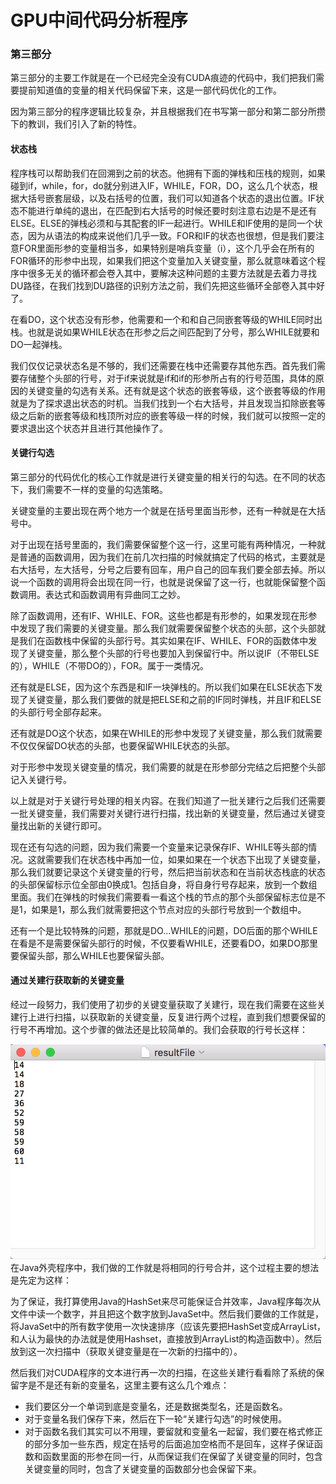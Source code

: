 # GPU中间代码分析程序

### 第三部分

​	第三部分的主要工作就是在一个已经完全没有CUDA痕迹的代码中，我们把我们需要提前知道值的变量的相关代码保留下来，这是一部代码优化的工作。

​	因为第三部分的程序逻辑比较复杂，并且根据我们在书写第一部分和第二部分所攒下的教训，我们引入了新的特性。

#### 状态栈

​	程序栈可以帮助我们在回溯到之前的状态。他拥有下面的弹栈和压栈的规则，如果碰到if，while，for，do就分别进入IF，WHILE，FOR，DO，这么几个状态，根据大括号嵌套层级，以及右括号的位置，我们可以知道各个状态的退出位置。IF状态不能进行单纯的退出，在匹配到右大括号的时候还要时刻注意右边是不是还有ELSE。ELSE的弹栈必须和与其配套的IF一起进行。WHILE和IF使用的是同一个状态，因为从语法的构成来说他们几乎一致。FOR和IF的状态也很想，但是我们要注意FOR里面形参的变量相当多，如果特别是哨兵变量（i），这个几乎会在所有的FOR循环的形参中出现，如果我们把这个变量加入关键变量，那么就意味着这个程序中很多无关的循环都会卷入其中，要解决这种问题的主要方法就是去着力寻找DU路径，在我们找到DU路径的识别方法之前，我们先把这些循环全部卷入其中好了。

​	在看DO，这个状态没有形参，他需要和一个和和自己同嵌套等级的WHILE同时出栈。也就是说如果WHILE状态在形参之后之间匹配到了分号，那么WHILE就要和DO一起弹栈。

​	我们仅仅记录状态名是不够的，我们还需要在栈中还需要存其他东西。首先我们需要存储整个头部的行号，对于if来说就是if和if的形参所占有的行号范围，具体的原因的关键变量的勾选有关系。还有就是这个状态的嵌套等级，这个嵌套等级的作用就是为了探求退出状态的时机。当我们找到一个右大括号，并且发现当扣除嵌套等级之后新的嵌套等级和栈顶所对应的嵌套等级一样的时候，我们就可以按照一定的要求退出这个状态并且进行其他操作了。

#### 关键行勾选

​	第三部分的代码优化的核心工作就是进行关键变量的相关行的勾选。在不同的状态下，我们需要不一样的变量的勾选策略。

​	关键变量的主要出现在两个地方一个就是在括号里面当形参，还有一种就是在大括号中。

​	对于出现在括号里面的，我们需要保留整个这一行，这里可能有两种情况，一种就是普通的函数调用，因为我们在前几次扫描的时候就搞定了代码的格式，主要就是右大括号，左大括号，分号之后要有回车，用户自己的回车我们要全部去掉。所以说一个函数的调用将会出现在同一行，也就是说保留了这一行，也就能保留整个函数调用。表达式和函数调用有异曲同工之妙。

​	除了函数调用，还有IF、WHILE、FOR。这些也都是有形参的，如果发现在形参中发现了我们需要的关键变量。那么我们就需要保留整个状态的头部，这个头部就是我们在函数栈中保留的头部行号。其实如果在IF、WHILE、FOR的函数体中发现了关键变量，那么整个头部的行号也要加入到保留行中。所以说IF（不带ELSE的），WHILE（不带DO的），FOR。属于一类情况。

​	还有就是ELSE，因为这个东西是和IF一块弹栈的。所以我们如果在ELSE状态下发现了关键变量，那么我们要做的就是把ELSE和之前的IF同时弹栈，并且IF和ELSE的头部行号全部存起来。

​	还有就是DO这个状态，如果在WHILE的形参中发现了关键变量，那么我们就需要不仅仅保留DO状态的头部，也要保留WHILE状态的头部。

​	对于形参中发现关键变量的情况，我们需要的就是在形参部分完结之后把整个头部记入关键行号。

​	以上就是对于关键行号处理的相关内容。在我们知道了一批关建行之后我们还需要一批关键变量，我们需要对关键行进行扫描，找出新的关键变量，然后通过关键变量找出新的关键行即可。

​	现在还有勾选的问题，因为我们需要一个变量来记录保存IF、WHILE等头部的情况。这就需要我们在状态栈中再加一位，如果如果在一个状态下出现了关键变量，那么我们就要记录这个关键变量的行号，然后把当前状态和在当前状态栈底的状态的头部保留标示位全部由0换成1。包括自身，将自身行号存起来，放到一个数组里面。我们在弹栈的时候我们需要看一看这个栈的节点的那个头部保留标志位是不是1，如果是1，那么我们就需要把这个节点对应的头部行号放到一个数组中。

​	还有一个是比较特殊的问题，那就是DO...WHILE的问题，DO后面的那个WHILE在看是不是需要保留头部行的时候，不仅要看WHILE，还要看DO，如果DO那里要保留头部，那么WHILE也要保留头部。



#### 通过关建行获取新的关键变量

​	经过一段努力，我们使用了初步的关键变量获取了关建行，现在我们需要在这些关建行上进行扫描，以获取新的关键变量，反复进行两个过程，直到我们想要保留的行号不再增加。这个步骤的做法还是比较简单的。我们会获取的行号长这样：

![resultFileIMG](pic/resultFileIMG.png)	在Java外壳程序中，我们做的工作就是将相同的行号合并，这个过程主要的想法是先定为这样：

为了保证，我打算使用Java的HashSet来尽可能保证合并效率，Java程序每次从文件中读一个数字，并且把这个数字放到JavaSet中。然后我们要做的工作就是，将JavaSet中的所有数字使用一次快速排序（应该先要把HashSet变成ArrayList，和人认为最快的办法就是使用Hashset，直接放到ArrayList的构造函数中）。然后放到这一次扫描中（获取关键变量是在一次新的扫描中的）。

然后我们对CUDA程序的文本进行再一次的扫描，在这些关建行看看除了系统的保留字是不是还有新的变量名，这里主要有这么几个难点：

- 我们要区分一个单词到底是变量名，还是数据类型名，还是函数名。
- 对于变量名我们保存下来，然后在下一轮“关建行勾选”的时候使用。
- 对于函数名我们其实可以不用理，要留就和变量名一起留，我们要在格式修正的部分多加一些东西，规定在括号的后面追加空格而不是回车，这样子保证函数和函数里面的形参在同一行，从而保证我们在保留了关键变量的同时，包含关键变量的同时，包含了关键变量的函数部分也会保留下来。

